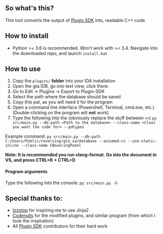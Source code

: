 ## So what's this?
This tool converts the output of [Plugin SDK](https://github.com/DK22Pac/plugin-sdk) into, readable C++ code

## How to install
- Python >= 3.6 is recommended. Won't work with =< 3.4.
Navigate into the downloaded repo, and launch `install.bat`

## How to use
1. Copy the `plugins/` **folder** into your IDA installation
2. Open the gta IDB, go into text view, click there.
3. Go to Edit -> Plugins -> Export to Plugin-SDK
4. Select the path where the database should be saved
5. Copy this pat, as you will need it for the program
6. Open a command line interface (Powershell, Terminal, cmd.exe, etc.) (Double-clicking on the program will **not** work)
8. Type the following into the (obviously replace the stuff between `<>`)
`py src/main.py --db-path <Path to the database> --class-name <Class you want the code for> --pdtypes`

Example command:
`py src/main.py --db-path C:/Users/Public/reversing/gta_sa/database --assumed-cc --use-static-inline --class-name CBouncingPanel`

**Note: It is recommended you run clang-format. Go into the document in VS, and press CTRL+K + CTRL+D**

#### Program arguments
Type the following into the console: `py src/main.py -h`

## Special thanks to:
- [Izzotop](https://github.com/Izzotop) for inspiring me to use Jinja2
- [Codenulls](https://github.com/codenulls) for the modified plugins, and similar program (from which I took the inspiration)
- All [Plugin SDK](https://github.com/DK22Pac/plugin-sdk) contributors for their hard work
